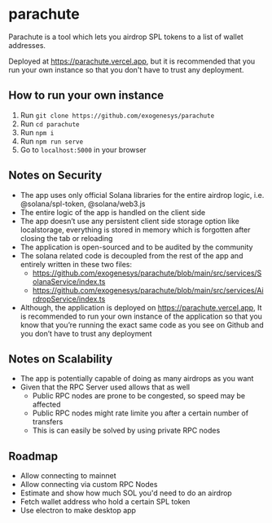 # parachute

Parachute is a tool which lets you airdrop SPL tokens to a list of wallet addresses.

Deployed at https://parachute.vercel.app, but it is recommended that you run your own instance so that you don't have to trust any deployment.

## How to run your own instance
1. Run `git clone https://github.com/exogenesys/parachute`
2. Run `cd parachute`
3. Run `npm i`
4. Run `npm run serve`
5. Go to `localhost:5000` in your browser


## Notes on Security
- The app uses only official Solana libraries for the entire airdrop logic, i.e. @solana/spl-token, @solana/web3.js
- The entire logic of the app is handled on the client side
- The app doesn’t use any persistent client side storage option like localstorage, everything is stored in memory which is forgotten after closing the tab or reloading
- The application is open-sourced and to be audited by the community
- The solana related code is decoupled from the rest of the app and entirely written in these two files:
  - https://github.com/exogenesys/parachute/blob/main/src/services/SolanaService/index.ts
  - https://github.com/exogenesys/parachute/blob/main/src/services/AirdropService/index.ts
- Although, the application is deployed on https://parachute.vercel.app, It is recommended to run your own instance of the application so that you know that you’re running the exact same code as you see on Github and you don’t have to trust any deployment

## Notes on Scalability
- The app is potentially capable of doing as many airdrops as you want
- Given that the RPC Server used allows that as well
  - Public RPC nodes are prone to be congested, so speed may be affected
  - Public RPC nodes might rate limite you after a certain number of transfers
  - This is can easily be solved by using private RPC nodes

## Roadmap
- Allow connecting to mainnet
- Allow connecting via custom RPC Nodes
- Estimate and show how much SOL you'd need to do an airdrop
- Fetch wallet address who hold a certain SPL token
- Use electron to make desktop app

